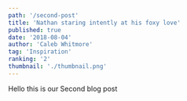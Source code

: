 ```yaml
---
path: '/second-post'
title: 'Nathan staring intently at his foxy love'
published: true
date: '2018-08-04'
author: 'Caleb Whitmore'
tag: 'Inspiration'
ranking: '2'
thumbnail: './thumbnail.png'
---
```


Hello this is our Second blog post
